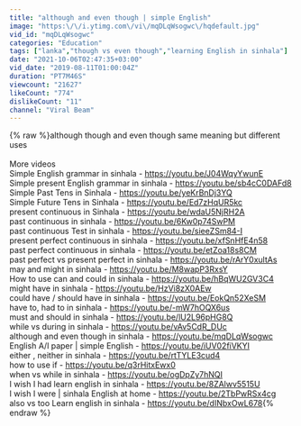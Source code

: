 ```yaml
---
title: "although and even though | simple English"
image: "https:\/\/i.ytimg.com\/vi\/mqDLqWsogwc\/hqdefault.jpg"
vid_id: "mqDLqWsogwc"
categories: "Education"
tags: ["lanka","though vs even though","learning English in sinhala"]
date: "2021-10-06T02:47:35+03:00"
vid_date: "2019-08-11T01:00:04Z"
duration: "PT7M46S"
viewcount: "21627"
likeCount: "774"
dislikeCount: "11"
channel: "Viral Beam"
---
```

{% raw %}although though and even though same meaning but different uses<br /><br />More videos<br />Simple English grammar in sinhala                  - <a rel="nofollow" target="blank" href="https://youtu.be/J04WqyYwunE">https://youtu.be/J04WqyYwunE</a><br />Simple present English grammar in sinhala   -  <a rel="nofollow" target="blank" href="https://youtu.be/sb4cC0DAFd8">https://youtu.be/sb4cC0DAFd8</a><br />Simple Past Tens in Sinhala                              - <a rel="nofollow" target="blank" href="https://youtu.be/yeKrBnDj3YQ">https://youtu.be/yeKrBnDj3YQ</a><br />Simple Future Tens in Sinhala                          - <a rel="nofollow" target="blank" href="https://youtu.be/Ed7zHqUR5kc">https://youtu.be/Ed7zHqUR5kc</a><br />present continuous in Sinhala                         -  <a rel="nofollow" target="blank" href="https://youtu.be/wdaU5NjRH2A">https://youtu.be/wdaU5NjRH2A</a><br />past continuous in sinhala                               -  <a rel="nofollow" target="blank" href="https://youtu.be/6Kw0p74SwPM">https://youtu.be/6Kw0p74SwPM</a><br />past continuous Test in sinhala                      -  <a rel="nofollow" target="blank" href="https://youtu.be/sieeZSm84-I">https://youtu.be/sieeZSm84-I</a><br />present perfect continuous in  sinhala          -  <a rel="nofollow" target="blank" href="https://youtu.be/xfSnHfE4n58">https://youtu.be/xfSnHfE4n58</a><br />past perfect continuous in sinhala                -   <a rel="nofollow" target="blank" href="https://youtu.be/etZoa18s8CM">https://youtu.be/etZoa18s8CM</a><br />past perfect vs present perfect in sinhala   -   <a rel="nofollow" target="blank" href="https://youtu.be/rArY0xultAs">https://youtu.be/rArY0xultAs</a><br />may and might in sinhala                               -  <a rel="nofollow" target="blank" href="https://youtu.be/M8wapP3RxsY">https://youtu.be/M8wapP3RxsY</a><br />How to use can and could in sinhala           - <a rel="nofollow" target="blank" href="https://youtu.be/hBqWU2GV3C4">https://youtu.be/hBqWU2GV3C4</a><br />might have in sinhala                                     -  <a rel="nofollow" target="blank" href="https://youtu.be/HzVi8zX0AEw">https://youtu.be/HzVi8zX0AEw</a><br />could have / should have in sinhala             -  <a rel="nofollow" target="blank" href="https://youtu.be/EokQn52XeSM">https://youtu.be/EokQn52XeSM</a><br />have to, had to in sinhala                               - <a rel="nofollow" target="blank" href="https://youtu.be/-mW7hOQX6us">https://youtu.be/-mW7hOQX6us</a><br />must and should in sinhala                           - <a rel="nofollow" target="blank" href="https://youtu.be/lU2L96pHG8Q">https://youtu.be/lU2L96pHG8Q</a><br />while vs during  in sinhala                             -  <a rel="nofollow" target="blank" href="https://youtu.be/vAv5CdR_DUc">https://youtu.be/vAv5CdR_DUc</a><br />although and even though in sinhala          -  <a rel="nofollow" target="blank" href="https://youtu.be/mqDLqWsogwc">https://youtu.be/mqDLqWsogwc</a><br />English A/l paper | simple English              -   <a rel="nofollow" target="blank" href="https://youtu.be/iUV02fiVKYI">https://youtu.be/iUV02fiVKYI</a><br />either , neither in sinhala                              -   <a rel="nofollow" target="blank" href="https://youtu.be/rtTYLE3cud4">https://youtu.be/rtTYLE3cud4</a><br />how to use if                                                  -  <a rel="nofollow" target="blank" href="https://youtu.be/q3rHitxEwx0">https://youtu.be/q3rHitxEwx0</a><br />when vs while  in sinhala                             -  <a rel="nofollow" target="blank" href="https://youtu.be/ogDpZy7hNQI">https://youtu.be/ogDpZy7hNQI</a><br />I wish I had learn english in sinhala          -  <a rel="nofollow" target="blank" href="https://youtu.be/8ZAlwv5515U">https://youtu.be/8ZAlwv5515U</a><br />I wish I were | sinhala English at home    -   <a rel="nofollow" target="blank" href="https://youtu.be/2TbPwRSx4cg">https://youtu.be/2TbPwRSx4cg</a><br />also vs too Learn english in sinhala         -   <a rel="nofollow" target="blank" href="https://youtu.be/dINbxOwL678">https://youtu.be/dINbxOwL678</a>{% endraw %}
